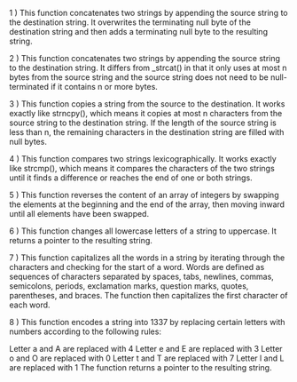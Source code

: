 1 ) This function concatenates two strings by appending the source string to the destination string. It overwrites the terminating null byte of the destination string and then adds a terminating null byte to the resulting string.

2 ) This function concatenates two strings by appending the source string to the destination string. It differs from _strcat() in that it only uses at most n bytes from the source string and the source string does not need to be null-terminated if it contains n or more bytes.

3 ) This function copies a string from the source to the destination. It works exactly like strncpy(), which means it copies at most n characters from the source string to the destination string. If the length of the source string is less than n, the remaining characters in the destination string are filled with null bytes.

4 ) This function compares two strings lexicographically. It works exactly like strcmp(), which means it compares the characters of the two strings until it finds a difference or reaches the end of one or both strings.

5 ) This function reverses the content of an array of integers by swapping the elements at the beginning and the end of the array, then moving inward until all elements have been swapped.

6 ) This function changes all lowercase letters of a string to uppercase. It returns a pointer to the resulting string.

7 ) This function capitalizes all the words in a string by iterating through the characters and checking for the start of a word. Words are defined as sequences of characters separated by spaces, tabs, newlines, commas, semicolons, periods, exclamation marks, question marks, quotes, parentheses, and braces. The function then capitalizes the first character of each word.

8 ) This function encodes a string into 1337 by replacing certain letters with numbers according to the following rules:

Letter a and A are replaced with 4
Letter e and E are replaced with 3
Letter o and O are replaced with 0
Letter t and T are replaced with 7
Letter l and L are replaced with 1
The function returns a pointer to the resulting string.
